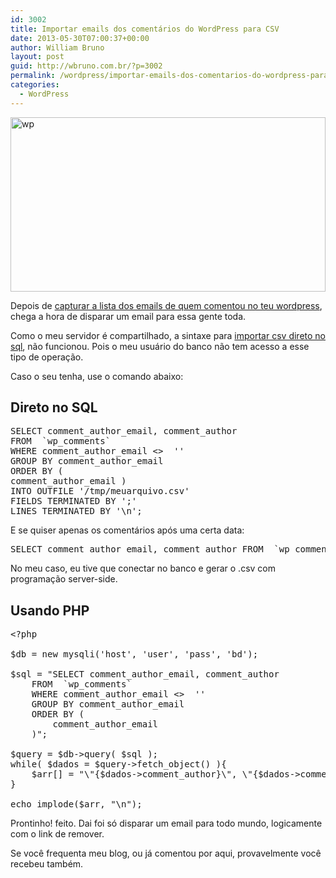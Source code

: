 ```yaml
---
id: 3002
title: Importar emails dos comentários do WordPress para CSV
date: 2013-05-30T07:00:37+00:00
author: William Bruno
layout: post
guid: http://wbruno.com.br/?p=3002
permalink: /wordpress/importar-emails-dos-comentarios-do-wordpress-para-csv/
categories:
  - WordPress
---
```

<img src="http://wbruno.com.br/wp-content/uploads/2013/05/wp.png" alt="wp" width="504" height="279" class="aligncenter size-full wp-image-3003" srcset="http://wbruno.com.br/wp-content/uploads/2013/05/wp.png 504w, http://wbruno.com.br/wp-content/uploads/2013/05/wp-300x166.png 300w" sizes="(max-width: 504px) 100vw, 504px" />
  
<!--more-->

Depois de [capturar a lista dos emails de quem comentou no teu wordpress](http://wbruno.com.br/wordpress/capturar-lista-de-email-dos-comentarios-seu-wordpress-outras-queries-uteis/), chega a hora de disparar um email para essa gente toda.

Como o meu servidor é compartilhado, a sintaxe para <a href="http://fiorix.wordpress.com/2008/04/17/importando-e-exportando-csv-no-mysql/" rel="nofollow">importar csv direto no sql</a>, não funcionou. Pois o meu usuário do banco não tem acesso a esse tipo de operação.

Caso o seu tenha, use o comando abaixo:

## Direto no SQL

<pre class="sql">SELECT comment_author_email, comment_author
FROM  `wp_comments` 
WHERE comment_author_email &lt;>  ''
GROUP BY comment_author_email
ORDER BY (
comment_author_email )
INTO OUTFILE '/tmp/meuarquivo.csv'
FIELDS TERMINATED BY ';'
LINES TERMINATED BY '\n';
</pre>

E se quiser apenas os comentários após uma certa data:

<pre>SELECT comment_author_email, comment_author FROM  `wp_comments`  WHERE comment_author_email &lt;>  '' AND comment_date > '2013-04-13' GROUP BY comment_author_email ORDER BY ( comment_author_email ) INTO OUTFILE '/tmp/comments-2013-04-13.csv' FIELDS TERMINATED BY ';' LINES TERMINATED BY '\n';</pre>

No meu caso, eu tive que conectar no banco e gerar o .csv com programação server-side.

## Usando PHP

<pre class="php">&lt;?php

$db = new mysqli('host', 'user', 'pass', 'bd');

$sql = "SELECT comment_author_email, comment_author
	FROM  `wp_comments` 
	WHERE comment_author_email &lt;>  ''
	GROUP BY comment_author_email
	ORDER BY (
		comment_author_email
	)";

$query = $db->query( $sql );
while( $dados = $query->fetch_object() ){
	$arr[] = "\"{$dados->comment_author}\", \"{$dados->comment_author_email}\"";
}

echo implode($arr, "\n");
</pre>

Prontinho! feito. Dai foi só disparar um email para todo mundo, logicamente com o link de remover.
  
Se você frequenta meu blog, ou já comentou por aqui, provavelmente você recebeu também.